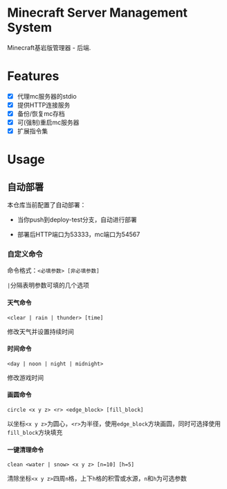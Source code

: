 # Minecraft Server Management System
Minecraft基岩版管理器 - 后端.

# Features

- [x] 代理mc服务器的stdio
- [x] 提供HTTP连接服务
- [x] 备份/恢复mc存档
- [x] 可(强制)重启mc服务器
- [x] 扩展指令集

# Usage

## 自动部署
本仓库当前配置了自动部署：

- 当你push到deploy-test分支，自动进行部署
  
- 部署后HTTP端口为53333，mc端口为54567


### 自定义命令

命令格式：`<必填参数> [非必填参数]`

`|`分隔表明参数可填的几个选项

#### 天气命令

`<clear | rain | thunder> [time]`

修改天气并设置持续时间

#### 时间命令

`<day | noon | night | midnight>`

修改游戏时间

#### 画圆命令

`circle <x y z> <r> <edge_block> [fill_block]`

以坐标`<x y z>`为圆心，`<r>`为半径，使用`edge_block`方块画圆，同时可选择使用`fill_block`方块填充

#### 一键清理命令

`clean <water | snow> <x y z> [n=10] [h=5]`

清除坐标`<x y z>`四周`n`格，上下`h`格的积雪或水源，`n`和`h`为可选参数
